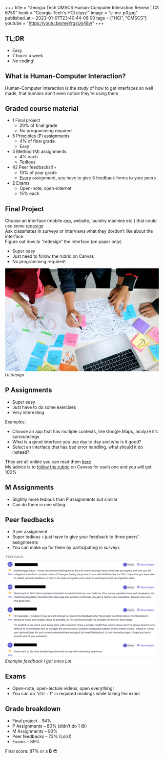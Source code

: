 +++
title = "Georgia Tech OMSCS Human-Computer Interaction Review | CS 6750"
hook = "Georgia Tech's HCI class!"
image = "c-me-p0.jpg"
published_at = 2023-01-07T23:40:44-06:00
tags = ["HCI", "OMSCS"]
youtube = "https://youtu.be/meYrgsUo48w"
+++

## TL;DR

- Easy
- 7 hours a week
- No coding!

## What is Human-Computer Interaction?

Human-Computer interaction is the study of how to get interfaces so well made, that humans don’t even notice they’re using them

## Graded course material

- 1 Final project
    - 20% of final grade
    - No programming required
- 5 Principles (P) assignments
    - 4% of final grade
    - Easy
- 5 Method (M) assignments
    - 4% each
    - Tedious
- 42 Peer feedbacks!! 💀
    - 10% of your grade
    - <u>Every</u> assignment, you have to give 3 feedback forms to your peers
- 2 Exams
    - Open-note, open-internet
    - 15% each

## Final Project

Choose an interface (mobile app, website, laundry machine etc.) that could use some <u>redesign</u>  
Ask classmates in surveys or interviews what they do/don’t like about the interface  
Figure out how to “redesign” the interface (on paper only)

- Super easy
- Just need to follow the rubric on Canvas
- No programming required!

![](./interface-2048x1365.jpg)
*UI design*

## P Assignments

- Super easy
- Just have to do some exercises
- Very interesting

Examples:

- Choose an app that has multiple contexts, like Google Maps, analyze it’s surroundings
- What is a good interface you use day to day and why is it good?
- Select an interface that has bad error handling, what should it do instead?

They are all online you can read them [here](https://omscs6750.gatech.edu/fall-2022/)  
My advice is to <u>follow the rubric</u> on Canvas for each one and you will get 100%

## M Assignments

- Slightly more tedious than P assignments but similar
- Can do them in one sitting

## Peer feedbacks

- 3 per assignment
- Super tedious 💀 just have to give your feedback to three peers’ assignments
- You can make up for them by participating in surveys

![](./Feedback-1.png)
*Example feedback I got once Lol*

## Exams

- Open-note, open-lecture videos, open everything!
- You can do “ctrl + f” in required readings while taking the exam

## Grade breakdown

- Final project – 94%
- P Assignments – 80% (didn’t do 1 😋)
- M Assignments – 93%
- Peer feedbacks – 73% (Lols!)
- Exams – 89%

Final score: 87% or a **B** 😎
